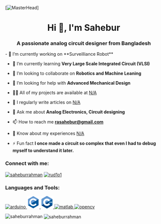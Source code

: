 [![MasterHead](https://img.freepik.com/free-vector/combination-circuit-head-shape-artificial-intelligence-moral-electronic-world-illustration_456031-123.jpg?t=st=1731668355~exp=1731671955~hmac=4db9e675fd0ca820c3a3fe66ef12863c0998b79838dcfd9452d6aae6d81b572a&w=1380)]
<h1 align="center">Hi 👋, I'm Sahebur</h1>
<h3 align="center">A passionate analog circuit designer from Bangladesh</h3>
- 🔭 I’m currently working on **Surveilliance Robot**

- 🌱 I’m currently learning **Very Large Scale Integrated Circuit (VLSI)**

- 👯 I’m looking to collaborate on **Robotics and Machine Leaning**

- 🤝 I’m looking for help with **Advanced Mechanical Design**

- 👨‍💻 All of my projects are available at [N/A](N/A)

- 📝 I regularly write articles on [N/A](N/A)

- 💬 Ask me about **Analog Electronics, Circuit designing**

- 📫 How to reach me **rasahebur@gmail.com**

- 📄 Know about my experiences [N/A](N/A)

- ⚡ Fun fact **I once made a circuit so complex that even I had to debug myself to understand it later.**

<h3 align="left">Connect with me:</h3>
<p align="left">
<a href="https://linkedin.com/in/saheburrahman" target="blank"><img align="center" src="https://raw.githubusercontent.com/rahuldkjain/github-profile-readme-generator/master/src/images/icons/Social/linked-in-alt.svg" alt="saheburrahman" height="30" width="40" /></a>
<a href="https://discord.gg/rud1o1" target="blank"><img align="center" src="https://raw.githubusercontent.com/rahuldkjain/github-profile-readme-generator/master/src/images/icons/Social/discord.svg" alt="rud1o1" height="30" width="40" /></a>
</p>

<h3 align="left">Languages and Tools:</h3>
<p align="left"> <a href="https://www.arduino.cc/" target="_blank" rel="noreferrer"> <img src="https://cdn.worldvectorlogo.com/logos/arduino-1.svg" alt="arduino" width="40" height="40"/> </a> <a href="https://www.cprogramming.com/" target="_blank" rel="noreferrer"> <img src="https://raw.githubusercontent.com/devicons/devicon/master/icons/c/c-original.svg" alt="c" width="40" height="40"/> </a> <a href="https://www.w3schools.com/cpp/" target="_blank" rel="noreferrer"> <img src="https://raw.githubusercontent.com/devicons/devicon/master/icons/cplusplus/cplusplus-original.svg" alt="cplusplus" width="40" height="40"/> </a> <a href="https://www.mathworks.com/" target="_blank" rel="noreferrer"> <img src="https://upload.wikimedia.org/wikipedia/commons/2/21/Matlab_Logo.png" alt="matlab" width="40" height="40"/> </a> <a href="https://opencv.org/" target="_blank" rel="noreferrer"> <img src="https://www.vectorlogo.zone/logos/opencv/opencv-icon.svg" alt="opencv" width="40" height="40"/> </a> </p>

<p><img align="left" src="https://github-readme-stats.vercel.app/api/top-langs?username=saheburrahman&show_icons=true&locale=en&layout=compact" alt="saheburrahman" /></p>

<p>&nbsp;<img align="center" src="https://github-readme-stats.vercel.app/api?username=saheburrahman&show_icons=true&locale=en" alt="saheburrahman" /></p>
